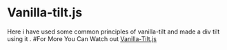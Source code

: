 # Vanilla-tilt.js
Here i have used some common principles of vanilla-tilt  and made a div tilt using it .
#For More You Can Watch out 
[Vanilla-Tilt.js](https://micku7zu.github.io/vanilla-tilt.js/)
